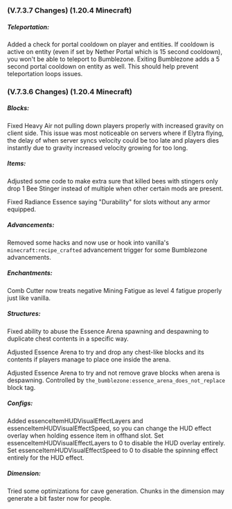 ### **(V.7.3.7 Changes) (1.20.4 Minecraft)**

##### Teleportation:
Added a check for portal cooldown on player and entities.
 If cooldown is active on entity (even if set by Nether Portal which is 15 second cooldown), you won't be able to teleport to Bumblezone.
 Exiting Bumblezone adds a 5 second portal cooldown on entity as well.
 This should help prevent teleportation loops issues.


### **(V.7.3.6 Changes) (1.20.4 Minecraft)**

##### Blocks:
Fixed Heavy Air not pulling down players properly with increased gravity on client side.
 This issue was most noticeable on servers where if Elytra flying, the delay of when server syncs velocity
 could be too late and players dies instantly due to gravity increased velocity growing for too long.

##### Items:
Adjusted some code to make extra sure that killed bees with stingers only drop 1 Bee Stinger instead of multiple when other certain mods are present.

Fixed Radiance Essence saying "Durability" for slots without any armor equipped.

##### Advancements:
Removed some hacks and now use or hook into vanilla's `minecraft:recipe_crafted` advancement trigger for some Bumblezone advancements.

##### Enchantments:
Comb Cutter now treats negative Mining Fatigue as level 4 fatigue properly just like vanilla.

##### Structures:
Fixed ability to abuse the Essence Arena spawning and despawning to duplicate chest contents in a specific way.

Adjusted Essence Arena to try and drop any chest-like blocks and its contents if players manage to place one inside the arena.

Adjusted Essence Arena to try and not remove grave blocks when arena is despawning.
 Controlled by `the_bumblezone:essence_arena_does_not_replace` block tag.

##### Configs:
Added essenceItemHUDVisualEffectLayers and essenceItemHUDVisualEffectSpeed, so you can change the HUD effect overlay when holding essence item in offhand slot.
 Set essenceItemHUDVisualEffectLayers to 0 to disable the HUD overlay entirely.
 Set essenceItemHUDVisualEffectSpeed to 0 to disable the spinning effect entirely for the HUD effect.

##### Dimension:
Tried some optimizations for cave generation. Chunks in the dimension may generate a bit faster now for people.